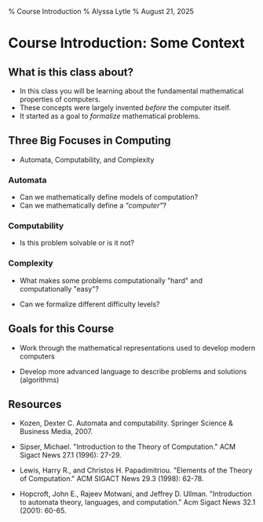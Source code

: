 % Course Introduction
% Alyssa Lytle
% August 21, 2025

# Course Introduction: Some Context

## What is this class about?

- In this class you will be learning about the fundamental mathematical properties of computers.
- These concepts were largely invented *before* the computer itself. 
- It started as a goal to *formalize* mathematical problems.

## Three Big Focuses in Computing

- Automata, Computability, and Complexity

### Automata

- Can we mathematically define models of computation?
- Can we mathematically define a *"computer"*?

### Computability

- Is this problem solvable or is it not?

### Complexity

- What makes some problems computationally "hard" and computationally "easy"?

- Can we formalize different difficulty levels?

## Goals for this Course

- Work through the mathematical representations used to develop modern computers

- Develop more advanced language to describe problems and solutions (algorithms)

## Resources

- Kozen, Dexter C. Automata and computability. Springer Science & Business Media, 2007.

- Sipser, Michael. "Introduction to the Theory of Computation." ACM Sigact News 27.1 (1996): 27-29.

- Lewis, Harry R., and Christos H. Papadimitriou. "Elements of the Theory of Computation." ACM SIGACT News 29.3 (1998): 62-78.

- Hopcroft, John E., Rajeev Motwani, and Jeffrey D. Ullman. "Introduction to automata theory, languages, and computation." Acm Sigact News 32.1 (2001): 60-65.